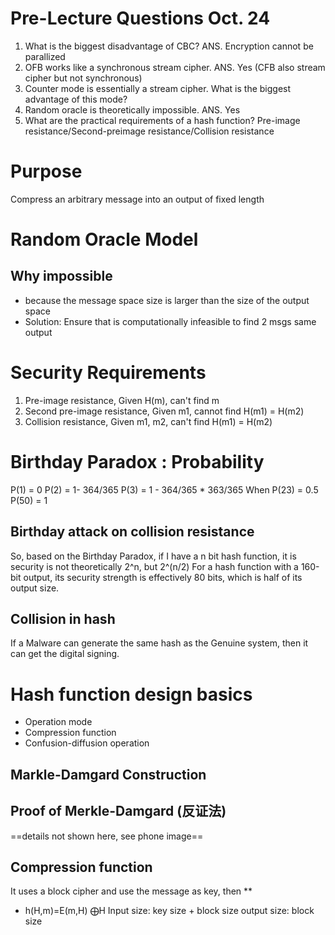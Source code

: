 # Pre-Lecture Questions Oct. 24
1. What is the biggest disadvantage of CBC? ANS. Encryption cannot be parallized
2. OFB works like a synchronous stream cipher. ANS. Yes (CFB also stream cipher but not synchronous)
3. Counter mode is essentially a stream cipher. What is the biggest advantage of this mode? 
4. Random oracle is theoretically impossible. ANS. Yes
5. What are the practical requirements of a hash function? 
Pre-image resistance/Second-preimage resistance/Collision resistance
# Purpose
Compress an arbitrary message into an output of fixed length 
# Random Oracle Model
## Why impossible
- because the message space size is larger than the size of the output space
- Solution: Ensure that is computationally infeasible to find 2 msgs same output

# Security Requirements

1. Pre-image resistance, Given H(m), can't find m
2. Second pre-image resistance, Given m1, cannot find H(m1) = H(m2)
3. Collision resistance, Given m1, m2, can't find H(m1) = H(m2)

# Birthday Paradox : Probability

P(1) = 0
P(2) = 1- 364/365
P(3) = 1 -  364/365 * 363/365
When P(23) = 0.5
P(50) = 1 

## Birthday attack on collision resistance 
So, based on the Birthday Paradox, if I have a n bit hash function, it is security is not theoretically 2^n, but 2^(n/2)
For a hash function with a 160-bit output, its security strength is effectively 80 bits, which is half of its output size.

## Collision in hash
If a Malware can generate the same hash as the Genuine system, then it can get the digital signing. 

# Hash function design basics 
- Operation mode
- Compression function
- Confusion-diffusion operation
## Markle-Damgard Construction
## Proof of Merkle-Damgard (反证法)
==details not shown here, see phone image==
## Compression function
It uses a block cipher and use the message as key, then **
- h(H,m)=E(m,H) ⨁H
Input size: key size + block size
output size: block size








